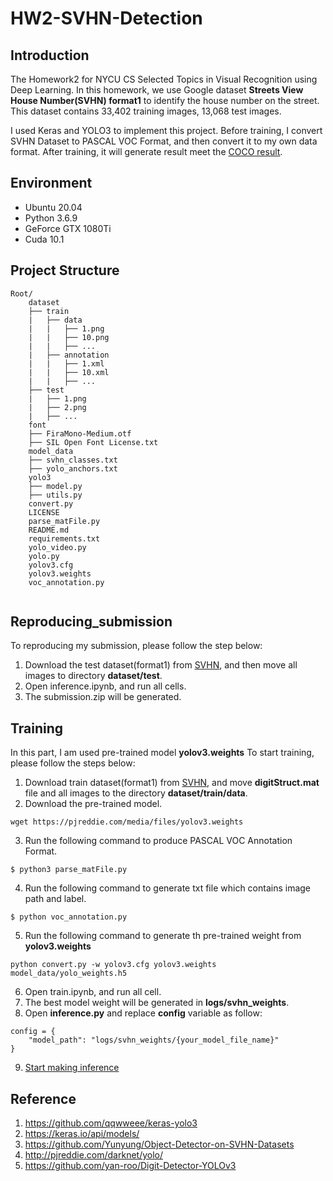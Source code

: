 # HW2-SVHN-Detection

## Introduction
The Homework2 for NYCU CS Selected Topics in Visual Recognition using Deep Learning. In this homework, we use Google dataset **Streets View House Number(SVHN) format1**  to identify the house number on the street. This dataset contains 33,402 training images, 13,068 test images.

I used Keras and YOLO3 to implement this project. Before training, I convert SVHN Dataset to PASCAL VOC Format, and then convert it to my own data format. After training, it will generate result meet the [COCO result](https://cocodataset.org/#format-results).

## Environment
- Ubuntu 20.04
- Python 3.6.9
- GeForce GTX 1080Ti
- Cuda 10.1

## Project Structure
```
Root/
    dataset
    ├── train
    |   ├── data
    |   |   ├── 1.png
    |   |   ├── 10.png
    |   |   ├── ...
    |   ├── annotation
    |   |   ├── 1.xml
    |   |   ├── 10.xml
    |   |   ├── ...
    ├── test
    |   ├── 1.png
    |   ├── 2.png
    |   ├── ...
    font
    ├── FiraMono-Medium.otf
    ├── SIL Open Font License.txt
    model_data
    ├── svhn_classes.txt
    ├── yolo_anchors.txt
    yolo3
    ├── model.py
    ├── utils.py
    convert.py
    LICENSE
    parse_matFile.py
    README.md
    requirements.txt
    yolo_video.py
    yolo.py
    yolov3.cfg
    yolov3.weights
    voc_annotation.py


```

## Reproducing_submission
To reproducing my submission, please follow the step below:
1. Download the test dataset(format1) from [SVHN](http://ufldl.stanford.edu/housenumbers/), and then move all images to directory **dataset/test**.
2. Open inference.ipynb, and run all cells.
3. The submission.zip will be generated.

## Training
In this part, I am used pre-trained model **yolov3.weights**
To start training, please follow the steps below:
1. Download train dataset(format1) from [SVHN](http://ufldl.stanford.edu/housenumbers/), and move **digitStruct.mat** file and all images to the directory **dataset/train/data**.
2. Download the pre-trained model.
```
wget https://pjreddie.com/media/files/yolov3.weights
```
3. Run the following command to produce PASCAL VOC Annotation Format.
```
$ python3 parse_matFile.py
```
4. Run the following command to generate txt file which contains image path and label.
```
$ python voc_annotation.py
```
5. Run the following command to generate th pre-trained weight from **yolov3.weights**
```
python convert.py -w yolov3.cfg yolov3.weights model_data/yolo_weights.h5
```
6. Open train.ipynb, and run all cell.
7. The best model weight will be generated in **logs/svhn_weights**.
8. Open **inference.py** and replace **config** variable as follow:
```
config = {
    "model_path": "logs/svhn_weights/{your_model_file_name}"
}
```
9. [Start making inference](#Reproducing_submission)

## Reference
1. https://github.com/qqwweee/keras-yolo3
2. https://keras.io/api/models/
3. https://github.com/Yunyung/Object-Detector-on-SVHN-Datasets
4. http://pjreddie.com/darknet/yolo/
5. https://github.com/yan-roo/Digit-Detector-YOLOv3
